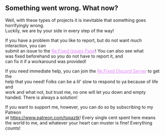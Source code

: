 ## Something went wrong. What now?

Well, with these types of projects it is inevitable that something goes horrifyingly wrong.  
Luckily, we are by your side in every step of the way!

If you have a problem that you like to report, but do not want much interaction, you can  
submit an issue to the <a style="color:#dd83f5" href="https://github.com/TopazTK/KH-ReFixed/issues">Re:Fixed Issues Page</a>! You can also see what  
was fixed beforehand so you do not have to report it, and  
can fix it if a workaround was provided!

If you need immediate help, you can join the <a style="color:#dd83f5" href="https://discord.gg/aGc7CyEJgv">Re:Fixed Discord Server</a> to get the  
help that you need! Folks can be a lil' slow to respond to ya because of life and  
work and what not, but trust me, no one will let you down and empty handed. There is always a solution!

If you want to support me, however, you can do so by subscribing to my Patreon  
at <a style="color:#dd83f5" href="https://www.patreon.com/topaztk">https://www.patreon.com/topaztk</a>! Every single cent spent here means the 
world to me, and whatever your heart can muster is fine! Everything counts!